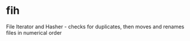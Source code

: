 # fih
 File Iterator and Hasher - checks for duplicates, then moves and renames files in numerical order
